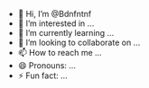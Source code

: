 - 👋 Hi, I’m @Bdnfntnf
- 👀 I’m interested in ...
- 🌱 I’m currently learning ...
- 💞️ I’m looking to collaborate on ...
- 📫 How to reach me ...
- 😄 Pronouns: ...
- ⚡ Fun fact: ...

<!---
Bdnfntnf/Bdnfntnf is a ✨ special ✨ repository because its `README.md` (this file) appears on your GitHub profile.
You can click the Preview link to take a look at your changes.
--->
